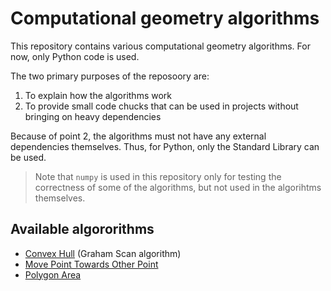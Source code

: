 # Computational geometry algorithms

This repository contains various computational geometry algorithms. For now, only Python code is used.

The two primary purposes of the reposoory are:

1. To explain how the algorithms work
2. To provide small code chucks that can be used in projects without bringing on heavy dependencies

Because of point 2, the algorithms must not have any external dependencies themselves. Thus, for Python, only the Standard Library can be used.

> Note that `numpy` is used in this repository only for testing the correctness of some of the algorithms, but not used in the algorihtms themselves.

## Available algororithms

* [Convex Hull](computational_geometry/convex_hull.py) (Graham Scan algorithm)
* [Move Point Towards Other Point](/computational_geometry/points.py)
* [Polygon Area](/computational_geometry/polygon.py)
